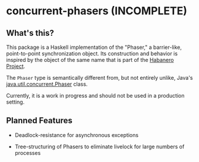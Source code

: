 # concurrent-phasers (INCOMPLETE)

## What's this?

This package is a Haskell implementation of the "Phaser," a barrier-like, 
point-to-point synchronization object. Its construction and behavior is inspired
by the object of the same name that is part of the 
[Habanero Project](https://habenero.rice.edu).

The `Phaser` type is semantically different from, but not entirely unlike, Java's
[java.util.concurrent.Phaser](https://docs.oracle.com/javase/8/docs/api/java/util/concurrent/Phaser.html) class. 

Currently, it is a work in progress and should not be used in a production setting.

## Planned Features

* Deadlock-resistance for asynchronous exceptions

* Tree-structuring of Phasers to eliminate livelock for large numbers of
processes


